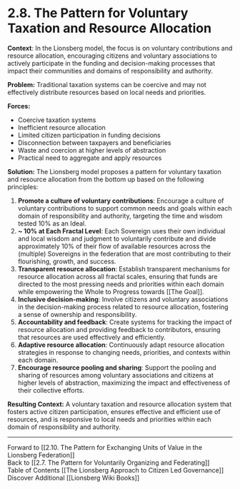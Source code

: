 # 2.8. The Pattern for Voluntary Taxation and Resource Allocation


**Context**: In the Lionsberg model, the focus is on voluntary contributions and resource allocation, encouraging citizens and voluntary associations to actively participate in the funding and decision-making processes that impact their communities and domains of responsibility and authority.

**Problem:** Traditional taxation systems can be coercive and may not effectively distribute resources based on local needs and priorities.

**Forces:**

-   Coercive taxation systems
-   Inefficient resource allocation
-   Limited citizen participation in funding decisions
-   Disconnection between taxpayers and beneficiaries 
-   Waste and coercion at higher levels of abstraction 
-   Practical need to aggregate and apply resources 

**Solution:** The Lionsberg model proposes a pattern for voluntary taxation and resource allocation from the bottom up based on the following principles:

1.  **Promote a culture of voluntary contributions**: Encourage a culture of voluntary contributions to support common needs and goals within each domain of responsibility and authority, targeting the time and wisdom tested 10% as an Ideal. 
2. **~ 10% at Each Fractal Level**: Each Sovereign uses their own individual and local wisdom and judgment to voluntarily contribute and divide approximately 10% of their flow of available resources across the (multiple) Sovereigns in the federation that are most contributing to their flourishing, growth, and success. 
3.  **Transparent resource allocation**: Establish transparent mechanisms for resource allocation across all fractal scales, ensuring that funds are directed to the most pressing needs and priorities within each domain while empowering the Whole to Progress towards [[The Goal]]. 
4.  **Inclusive decision-making**: Involve citizens and voluntary associations in the decision-making process related to resource allocation, fostering a sense of ownership and responsibility.
5.  **Accountability and feedback**: Create systems for tracking the impact of resource allocation and providing feedback to contributors, ensuring that resources are used effectively and efficiently.
6.  **Adaptive resource allocation**: Continuously adapt resource allocation strategies in response to changing needs, priorities, and contexts within each domain.
7.  **Encourage resource pooling and sharing**: Support the pooling and sharing of resources among voluntary associations and citizens at higher levels of abstraction, maximizing the impact and effectiveness of their collective efforts.

**Resulting Context:** A voluntary taxation and resource allocation system that fosters active citizen participation, ensures effective and efficient use of resources, and is responsive to local needs and priorities within each domain of responsibility and authority.

___

Forward to [[2.10. The Pattern for Exchanging Units of Value in the Lionsberg Federation]]  
Back to [[2.7. The Pattern for Voluntarily Organizing and Federating]]  
Table of Contents [[The Lionsberg Approach to Citizen Led Governance]]
Discover Additional [[Lionsberg Wiki Books]]  
